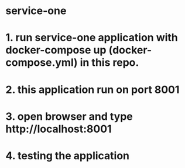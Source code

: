 # service-one

# 1. run service-one application with docker-compose up (docker-compose.yml) in this repo.
# 2. this application run on port 8001
# 3. open browser and type http://localhost:8001
# 4. testing the application
